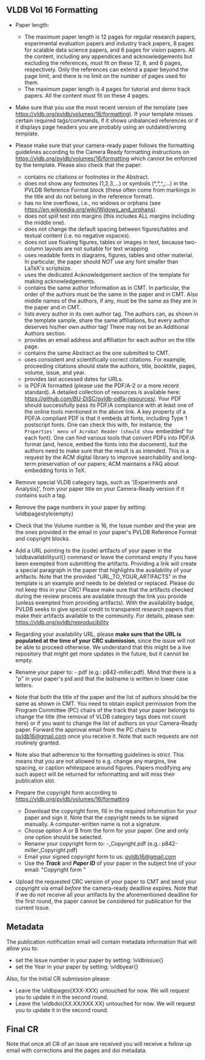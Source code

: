## VLDB Vol 16 Formatting
+ Paper length:
  + The maximum paper length is 12 pages for regular research papers, experimental evaluation papers and industry track papers, 8 pages for scalable data science papers, and 6 pages for vision papers. All the content, including any appendices and acknowledgements but excluding the references, must fit on these 12, 8, and 6 pages, respectively. Only the references can extend a paper beyond the page limit, and there is no limit on the number of pages used for them.
  + The maximum paper length is 4 pages for tutorial and demo track papers. All the content must fit on these 4 pages.
  
+ Make sure that you use the most recent version of the template (see https://vldb.org/pvldb/volumes/16/formatting). If your template misses certain required tags/commands, if it shows unbalanced references or if it displays page headers you are probably using an outdated/wrong template.

+ Please make sure that your camera-ready paper follows the formatting guidelines according to the Camera Ready formatting instructions on https://vldb.org/pvldb/volumes/16/formatting which cannot be enforced by the template. Please also check that the paper:

  + contains no citations or footnotes in the Abstract.
  + does not show any footnotes (1,2,3,...) or symbols (*,°,^,<dagger>,...) in the PVLDB Reference Format block (these often come from markings in the title and do not belong in the reference format).
  + has no line overflows, i.e., no widows or orphans (see https://en.wikipedia.org/wiki/Widows_and_orphans).
  + does not spill text into margins (this includes ALL margins including the middle one).
  + does not change the default spacing between figures/tables and textual content (i.e. no negative vspaces).
  + does not use floating figures, tables or images in text, because two-column layouts are not suitable for text wrapping 
  + uses readable fonts in diagrams, figures, tables and other material. In particular, the paper should *NOT* use any font smaller than LaTeX's scriptsize.
  + uses the dedicated Acknowledgement section of the template for making acknowledgements.
  + contains the same author information as in CMT. In particular, the order of the authors must be the same in the paper and in CMT. Also middle names of the authors, if any, must be the same as they are in the paper and in CMT.
  + lists every author in its own author tag. The authors can, as shown in the template sample, share the same affiliations, but every author deserves his/her own author tag! There may not be an Additional Authors section.
  + provides an email address and affiliation for each author on the title page.
  + contains the same Abstract as the one submitted to CMT.
  + uses consistent and scientifically correct citations. For example, proceeding citations should state the authors, title, booktitle, pages, volume, issue, and year.
  + provides last accessed dates for URLs.
  + is PDF/A formatted (please use the PDF/A-2 or a more recent standard). A detailed collection of resources is available here: https://github.com/BU-DiSC/pvldb-pdfa-resources/. Your PDF should successfully pass its PDF/A compliance with at least one of the online tools mentioned in the above link. A key property of a PDF/A compliant PDF is that it embeds all fonts, including Type 1 postscript fonts. One can check this with, for instance, the `Properties' menu of Acrobat Reader (should show `embedded' for each font). One can find various tools that convert PDFs into PDF/A format (and, hence, embed the fonts into the document), but the authors need to make sure that the result is as intended. This is a request by the ACM digital library to improve searchability and long-term preservation of our papers; ACM maintains a FAQ about embedding fonts in TeX.

+ Remove special VLDB category tags, such as '[Experiments and Analysis]', from your paper title on your Camera-Ready version if it contains such a tag.

+ Remove the page numbers in your paper by setting: \vldbpagestyle{empty}

+ Check that the Volume number is 16, the Issue number and the year are the ones provided in the email in your paper's PVLDB Reference Format and copyright blocks.

+ Add a URL pointing to the (code) artifacts of your paper in the \vldbavailabilityurl{} command or leave the command empty if you have been exempted from submitting the artifacts. Providing a link will create a special paragraph in the paper that highlights the availability of your artifacts. Note that the provided "URL_TO_YOUR_ARTIFACTS" in the template is an example and needs to be deleted or replaced. Please do not keep this in your CRC! Please make sure that the artifacts checked during the review process are available through the link you provide (unless exempted from providing artifacts). With the availability badge, PVLDB seeks to give special credit to transparent research papers that make their artifacts available to the community.
For details, please see: https://vldb.org/pvldb/reproducibility

+ Regarding your availability URL, please **make sure that the URL is populated at the time of your CRC submission**, since the issue will not be able to proceed otherwise. We understand that this might be a live repository that might get more updates in the future, but it cannot be empty.

+ Rename your paper to: <pid>-<contact-author-lastname>.pdf (e.g.: p842-miller.pdf). Mind that there is a "p" in your paper's pid and that the lastname is written in lower case letters.

+ Note that both the title of the paper and the list of authors should be the same as shown in CMT. You need to obtain explicit permission from the Program Committee (PC) chairs of the track that your paper belongs to change the title (the removal of VLDB category tags does not count here) or if you want to change the list of authors on your Camera-Ready paper. Forward the approval email from the PC chairs to pvldb16@gmail.com once you receive it. Note that such requests are not routinely granted.

+ Note also that adherence to the formatting guidelines is *strict*. This means that you are not allowed to e.g. change any margins, line spacing, or caption whitespace around figures. Papers modifying any such aspect will be returned for reformatting and will miss their publication slot.

+ Prepare the copyright form according to https://vldb.org/pvldb/volumes/16/formatting
  + Download the copyright form, fill in the required information for your paper and sign it. Note that the copyright needs to be signed manually. A computer-written name is not a signature.
  + Choose option A or B from the form for your paper. One and only one option should be selected.
  + Rename your copyright form to: <pid>-<contact-author-lastname>_Copyright.pdf (e.g.: p842-miller_Copyright.pdf)
  + Email your signed copyright form to us: pvldb16@gmail.com
  + Use the ***Track*** and ***Paper ID*** of your paper in the subject line of your email: "Copyright form <ID> <Track>"

+ Upload the requested CRC version of your paper to CMT and send your copyright via email *before* the camera-ready deadline expires. Note that if we do not receive all your artifacts by the aforementioned deadline for the first round, the paper cannot be considered for publication for the current Issue.


## Metadata
The publication notification email will contain metadata information that will allow you to:
+ set the Issue number in your paper by setting: \vldbissue{<IssueNum>}
+ set the Year in your paper by setting: \vldbyear{<CurrentYear>}

Also, for the initial CR submission please:
+ Leave the \vldbpages{XXX-XXX} untouched for now. We will request you to update it in the second round.
+ Leave the \vldbdoi{XX.XX/XXX.XX} untouched for now. We will request you to update it in the second round.

## Final CR
Note that once all CR of an issue are received you will receive a follow up email with corrections and the pages and doi metadata.


